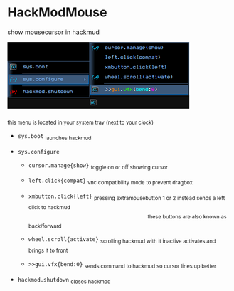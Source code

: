 # HackModMouse
 show mousecursor in hackmud


![contextmenu](https://github.com/smoorke/HackModMouse/blob/main/images/contextmenu.png?raw=true)

<sub>this menu is located in your system tray (next to your clock)</sub>
<br>


- `sys.boot` <sub>launches hackmud</sub>

- `sys.configure`
 
  - `cursor.manage{show}` <sub>toggle on or off showing cursor</sub>

  - `left.click{compat}` <sub>vnc compatibility mode to prevent dragbox</sub>

  - `xmbutton.click{left}` <sub>pressing extramousebutton 1 or 2 instead sends a left click to hackmud</sub><br>&nbsp;&nbsp;&nbsp;&nbsp;&nbsp;&nbsp;&nbsp;&nbsp;&nbsp;&nbsp;&nbsp;&nbsp;&nbsp;&nbsp;&nbsp;&nbsp;&nbsp;&nbsp;&nbsp;&nbsp;&nbsp;&nbsp;&nbsp;&nbsp;&nbsp;&nbsp;&nbsp;&nbsp;&nbsp;&nbsp;&nbsp;&nbsp;&nbsp;&nbsp;&nbsp;&nbsp;&nbsp;&nbsp;&nbsp;&nbsp;&nbsp;&nbsp;&nbsp;&nbsp;&nbsp;&nbsp;&nbsp;&nbsp;&nbsp;&nbsp;&nbsp;&nbsp;&nbsp;&nbsp;&nbsp;&nbsp;&nbsp;&nbsp;&nbsp;&nbsp;&nbsp;&nbsp;&nbsp;&nbsp;&nbsp;&nbsp;&nbsp;&nbsp;<sub>these buttons are also known as back/forward</sub>

   - `wheel.scroll{activate}` <sub>scrolling hackmud with it inactive activates and brings it to front</sub>

   - `>>gui.vfx{bend:0}` <sub>sends command to hackmud so cursor lines up better</sub>

- `hackmod.shutdown` <sub>closes hackmod</sub>
